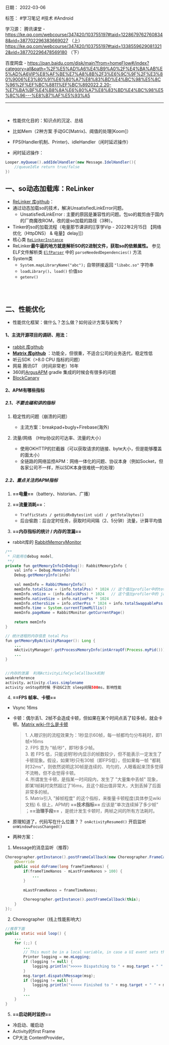 日期： 2022-03-06

标签： #学习笔记 #技术  #Android 

学习源： 
腾讯课堂 - 
https://ke.qq.com/webcourse/347420/103755197#taid=12286797627608348&vid=387702296383669027 （上）
https://ke.qq.com/webcourse/347420/103755197#taid=13385596290813212&vid=387702296478569180 （下）

百度网盘 - https://pan.baidu.com/disk/main?from=homeFlow#/index?category=all&path=%2F%E5%AD%A6%E4%B9%A0%2F%E4%BA%AB%E5%AD%A6VIP%E8%AF%BE%E7%A8%8B%2F3%E6%9C%9F%2F%E3%80%9006%E3%80%91%E6%80%A7%E8%83%BD%E4%BC%98%E5%8C%96%2F%EF%BC%8811%EF%BC%892022.2.20-%E7%BA%BF%E4%B8%8A%E6%80%A7%E8%83%BD%E4%BC%98%E5%8C%96---%E8%B7%AF%E5%93%A5


---
<br>


- 性能优化目的：知识点的沉淀、总结
- 比如Mem（2种方案 手动GC[Matrix]、阈值的处理[Koom]）
- FPS(Handler机制、Printer)、idleHandler（闲时延迟操作）

- 闲时延迟操作：
```java
Looper.myQueue().addIdelHandler(new Message.IdelHandler(){
	//queueIdle return true/false
})
```

## 一、so动态加载库：ReLinker
- [ReLinker 库github](https://github.com/KeepSafe/ReLinker )：
- 通过动态加载so的技术，解决UnsatisfiedLinkError问题。
	- UnsatisfiedLinkError : 主要的原因是兼容性的问题。包so的裁剪由于国内的厂商魔改ROM，改的是so加载的路径（3种）。
- Tinker的so的加载流程（电量那节课讲的[[享学Vip - 2022年2月15日 【网络优化（HttpDNS） & 电量】delay]]）
- 核心类 [`ReLinkerInstance`](https://github.com/KeepSafe/ReLinker/blob/master/relinker/src/main/java/com/getkeepsafe/relinker/ReLinkerInstance.java)
- ReLinker**最牛逼的地方就是解析SO的2进制文件，获取so的依赖属性。** 参见ELF文件解析类 [`ElfParser`](https://github.com/KeepSafe/ReLinker/blob/master/relinker/src/main/java/com/getkeepsafe/relinker/elf/ElfParser.java) 中的 `parseNeededDependencies()` 方法
- System类
	- `System.mapLibraryName("abc");` 自带拼接返回 `"libabc.so"` 字符串
	- `loadLibrary()`、`load()` 价值so
	- `getenv()`

<br><br>


## 二、性能优化
- 性能优化框架：做什么？怎么做？如何设计方案与架构？

#### 1、主流开源项目的调研、用法：
- [rabbit 库github](https://github.com/SusionSuc/rabbit-client)
- [**Matrix 库github**](https://github.com/Tencent/matrix/wiki/Matrix-Android-TraceCanary) ：功能全，但很重，不适合公司的业务迭代，稳定性低
- 听云SDK（>8.0 CPU 指标的问题）
- 网易 腾讯GT （时间非常老）16年
- 360的[ArgusAPM](https://github.com/Qihoo360/ArgusAPM) gradle 集成的时候会有很多的问题
- [BlockCanary](https://github.com/markzhai/AndroidPerformanceMonitor)

#### 2、APM有哪些指标
##### 2.1、不要去碰和讲的指标
1. 稳定性的问题（崩溃的问题）
	- 主流方案：breakpad+bugly+Firebase(海外)

2. 流量/网络 （Http协议的可达率、流量的大小）
	- 使用OKHTTP的拦截器（可以获取请求的链接、byte大小，但是能够覆盖的面太小）
	- 全链路的网络监控APM：网络一体化的问题、协议本身（例如Socket，但各家公司不一样，所以SDK本身很难统一的处理）

##### 2.2、重点关注的APM指标
1. **==电量==**（battery、historian、广播）

2. **==流量消耗==**： 
	- `TrafficStats / getUidRxBytes(int uid) / getTotalbytes()`
	- 后台偷跑：后台定时任务，获取时间间隔（2、5分钟）流量，计算平均值

3. **==内存指标的统计 / 内存的泄漏==**
 - rabbit库的 [RabbitMemoryMonitor](https://github.com/SusionSuc/rabbit-client/blob/master/rabbit-monitor/src/main/java/com/susion/rabbit/monitor/instance/RabbitMemoryMonitor.kt)
```java
/**
 * 只能用在debug model,
 **/
private fun getMemoryInfoInDebug(): RabbitMemoryInfo {
	val info = Debug.MemoryInfo()
	Debug.getMemoryInfo(info)
	
	val memInfo = RabbitMemoryInfo()
	memInfo.totalSize = (info.totalPss) * 1024 // 这个值比profiler中的total大一些
	memInfo.vmSize = (info.dalvikPss) * 1024   // 这个值比profiler中的 java 内存值小一些, Doesn't include other Dalvik overhead
	memInfo.nativeSize = info.nativePss * 1024
	memInfo.othersSize = info.otherPss * 1024 + info.totalSwappablePss * 1024
	memInfo.time = System.currentTimeMillis()
	memInfo.pageName = RabbitMonitor.getCurrentPage()
	
	return memInfo
}

// 统计进程的内存信息 total Pss
fun getMemoryByActivityManager(): Long {
	... 
    mActivityManager?.getProcessMemoryInfo(intArrayOf(Process.myPid())) ?: return 0
    ...
}
    

//内存的泄漏  利用ActivityLifeCycleCallback机制
weakreference
activity，activity.class.simplename
activity onStop的时候 手动GC2次 sleep间隔500ms，影响性能
```

4. **==FPS 帧率、卡顿==**
- Vsync 16ms
- 卡顿：偶尔丢1、2帧不会造成卡顿，但如果在某个时间点丢了较多帧，就会卡顿。[Matrix wiki-什么是卡顿](https://github.com/Tencent/matrix/wiki/Matrix-Android-TraceCanary#%E4%BB%80%E4%B9%88%E6%98%AF%E5%8D%A1%E9%A1%BF)
	> 1. 人眼识别的流程效果为：1秒显示60帧，每一帧都均匀分布耗时，即1帧≈16ms  
	> 2. FPS 意为 "帧/秒"，即1秒多少帧。  
	> 3. 若 FPS 低，只能说明1秒内显示的帧数较少，但不能表示一定发生了卡顿现象。假设，如果1秒只有30帧（即FPS低），但如果每一帧 "都耗时32ms"，则依然说明这30帧是连续的、均匀的，人眼看起来顶多觉得不流畅，但不会觉得卡顿。  
	> 4. 所谓发生卡顿，是指某一时间段内，发生了 "大量集中丢帧" 现象，即某1帧耗时突然超过了16ms，且这个超出值非常大，大到丢掉了后面非常多的帧。  
	> 5. Matrix引入 "掉帧程度" 的这个指标，来衡量卡顿程度(具体参见wiki文档)
	> 6. 综上，APM的 **==技术指标==** 应该是“单次连续掉了多少帧” ；**==治理手段==** ，是统计发生卡顿时，两帧之间的所有方法耗时。

- 原理知道了，代码写在什么位置？？
`onActivityResumed()` 开启监听 `onWindowFocusChanged()`

- 两种方案：
1. Message的消息监听（推荐）
```java
Choreographer.getInstance().postFrameCallback(new Choreographer.FrameCallback() {
    @Override    
    public void doFrame(long frameTimeNanos) {
        if(frameTimeNanos - mLastFrameNanos > 100) {
            ...
        }
        
        mLastFrameNanos = frameTimeNanos;
        
        Choreographer.getInstance().postFrameCallback(this);
    }
});
```

2. Choreographer（线上性能影响大）
```java
//推荐下面
public static void loop() {
    ...
    for (;;) {
        ...
        // This must be in a local variable, in case a UI event sets the logger
        Printer logging = me.mLogging;
        if (logging != null) {
            logging.println(">>>>> Dispatching to " + msg.target + " " + msg.callback + ": " + msg.what);
        }
        msg.target.dispatchMessage(msg);
        if (logging != null) {
            logging.println("<<<<< Finished to " + msg.target + " " + msg.callback);
        }
        ...
    }
}
```

5. **==启动耗时监控==**
- 冷启动、暖启动
- Activity的first Frame
- CP大法 ContentProvider。